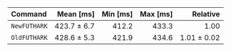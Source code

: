| Command | Mean [ms] | Min [ms] | Max [ms] | Relative |
|:---|---:|---:|---:|---:|
| `NewFUTHARK` | 423.7 ± 6.7 | 412.2 | 433.3 | 1.00 |
| `OldFUTHARK` | 428.6 ± 5.3 | 421.9 | 434.6 | 1.01 ± 0.02 |
